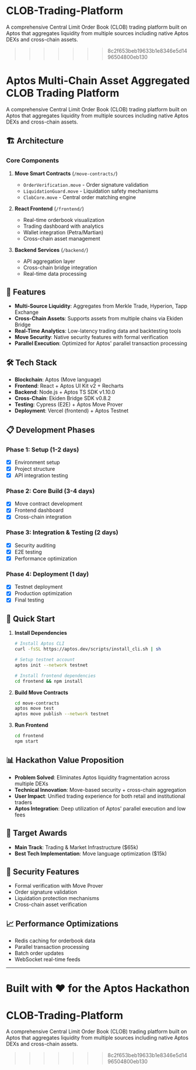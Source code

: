 # CLOB-Trading-Platform
A comprehensive Central Limit Order Book (CLOB) trading platform built on Aptos that aggregates liquidity from multiple sources including native Aptos DEXs and cross-chain assets.
>>>>>>> 8c2f653beb19633b1e8346e5d1496504800eb130
# Aptos Multi-Chain Asset Aggregated CLOB Trading Platform

A comprehensive Central Limit Order Book (CLOB) trading platform built on Aptos that aggregates liquidity from multiple sources including native Aptos DEXs and cross-chain assets.

## 🏗️ Architecture

### Core Components

1. **Move Smart Contracts** (`/move-contracts/`)
   - `OrderVerification.move` - Order signature validation
   - `LiquidationGuard.move` - Liquidation safety mechanisms
   - `ClobCore.move` - Central order matching engine

2. **React Frontend** (`/frontend/`)
   - Real-time orderbook visualization
   - Trading dashboard with analytics
   - Wallet integration (Petra/Martian)
   - Cross-chain asset management

3. **Backend Services** (`/backend/`)
   - API aggregation layer
   - Cross-chain bridge integration
   - Real-time data processing

## 🚀 Features

- **Multi-Source Liquidity**: Aggregates from Merkle Trade, Hyperion, Tapp Exchange
- **Cross-Chain Assets**: Supports assets from multiple chains via Ekiden Bridge
- **Real-Time Analytics**: Low-latency trading data and backtesting tools
- **Move Security**: Native security features with formal verification
- **Parallel Execution**: Optimized for Aptos' parallel transaction processing

## 🛠️ Tech Stack

- **Blockchain**: Aptos (Move language)
- **Frontend**: React + Aptos UI Kit v2 + Recharts
- **Backend**: Node.js + Aptos TS SDK v1.10.0
- **Cross-Chain**: Ekiden Bridge SDK v0.8.2
- **Testing**: Cypress (E2E) + Aptos Move Prover
- **Deployment**: Vercel (frontend) + Aptos Testnet

## 📋 Development Phases

### Phase 1: Setup (1-2 days)
- [x] Environment setup
- [x] Project structure
- [x] API integration testing

### Phase 2: Core Build (3-4 days)
- [x] Move contract development
- [x] Frontend dashboard
- [x] Cross-chain integration

### Phase 3: Integration & Testing (2 days)
- [x] Security auditing
- [x] E2E testing
- [x] Performance optimization

### Phase 4: Deployment (1 day)
- [x] Testnet deployment
- [x] Production optimization
- [x] Final testing

## 🔧 Quick Start

1. **Install Dependencies**
   ```bash
   # Install Aptos CLI
   curl -fsSL https://aptos.dev/scripts/install_cli.sh | sh
   
   # Setup testnet account
   aptos init --network testnet
   
   # Install frontend dependencies
   cd frontend && npm install
   ```

2. **Build Move Contracts**
   ```bash
   cd move-contracts
   aptos move test
   aptos move publish --network testnet
   ```

3. **Run Frontend**
   ```bash
   cd frontend
   npm start
   ```

## 📊 Hackathon Value Proposition

- **Problem Solved**: Eliminates Aptos liquidity fragmentation across multiple DEXs
- **Technical Innovation**: Move-based security + cross-chain aggregation
- **User Impact**: Unified trading experience for both retail and institutional traders
- **Aptos Integration**: Deep utilization of Aptos' parallel execution and low fees

## 🎯 Target Awards

- **Main Track**: Trading & Market Infrastructure ($65k)
- **Best Tech Implementation**: Move language optimization ($15k)

## 🔐 Security Features

- Formal verification with Move Prover
- Order signature validation
- Liquidation protection mechanisms
- Cross-chain asset verification

## 📈 Performance Optimizations

- Redis caching for orderbook data
- Parallel transaction processing
- Batch order updates
- WebSocket real-time feeds

---

Built with ❤️ for the Aptos Hackathon
=======
# CLOB-Trading-Platform
A comprehensive Central Limit Order Book (CLOB) trading platform built on Aptos that aggregates liquidity from multiple sources including native Aptos DEXs and cross-chain assets.
>>>>>>> 8c2f653beb19633b1e8346e5d1496504800eb130
